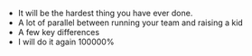 - It will be the hardest thing you have ever done.
- A lot of parallel between running your team and raising a kid
- A few key differences
- I will do it again 100000%
